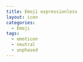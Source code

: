 ```yaml
---
title: Emoji expressionless
layout: icon
categories:
  - Emoji
tags:
  - emoticon
  - neutral
  - unphased
---
```

